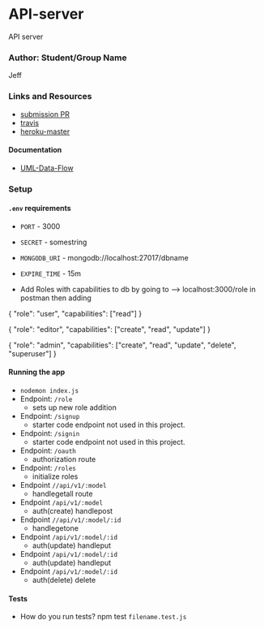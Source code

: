 # API-server
API server


### Author: Student/Group Name
Jeff


### Links and Resources
* [submission PR](https://github.com/jeff-401-js/API-server/pull/1)
* [travis](https://www.travis-ci.com/jeff-401-js/API-server)
* [heroku-master](https://pure-refuge-90526.herokuapp.com/)

#### Documentation
* [UML-Data-Flow](https://photos.app.goo.gl/zHoXJjUcaz3367Uk7)

### Setup
#### `.env` requirements
* `PORT` - 3000
* `SECRET` - somestring
* `MONGODB_URI` - mongodb://localhost:27017/dbname
* `EXPIRE_TIME` - 15m

* Add Roles with capabilities to db by going to --> localhost:3000/role in postman then adding

{
	"role": "user",
	"capabilities": ["read"]
}

{
	"role": "editor",
	"capabilities": ["create", "read", "update"]
}

{
	"role": "admin",
	"capabilities": ["create", "read", "update", "delete", "superuser"]
}

#### Running the app
* `nodemon index.js`
* Endpoint: `/role`
  * sets up new role addition
* Endpoint: `/signup`
  * starter code endpoint not used in this project.
* Endpoint: `/signin`
  * starter code endpoint not used in this project.
* Endpoint: `/oauth`
  * authorization route
* Endpoint: `/roles`
  * initialize roles
* Endpoint `//api/v1/:model`
  * handlegetall route
* Endpoint `/api/v1/:model`
  * auth(create) handlepost
* Endpoint `//api/v1/:model/:id`
  * handlegetone
* Endpoint `/api/v1/:model/:id`
  * auth(update) handleput
* Endpoint `/api/v1/:model/:id`
  * auth(update) handleput
* Endpoint `/api/v1/:model/:id`
  * auth(delete) delete


#### Tests
* How do you run tests?
npm test `filename.test.js`
